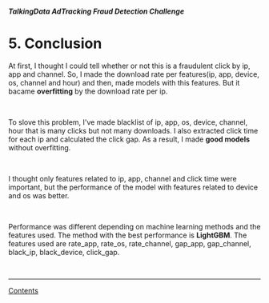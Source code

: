 ##### TalkingData AdTracking Fraud Detection Challenge
# 5. Conclusion

At first, I thought I could tell whether or not this is a fraudulent click by ip, app and channel. So, I made the download rate per features(ip, app, device, os, channel and hour) and then, made models with this features. But it bacame **overfitting** by the download rate per ip.

<br>

To slove this problem, I've made blacklist of ip, app, os, device, channel, hour that is many clicks but not many downloads. I also extracted click time for each ip and calculated the click gap. As a result, I made **good models** without overfitting.

<br>

I thought only features related to ip, app, channel and click time were important, but the performance of the model with features related to device and os was better.

<br>

Performance was different depending on machine learning methods and the features used. The method with the best performance is **LightGBM**. The features used are rate_app, rate_os, rate_channel, gap_app, gap_channel, black_ip, black_device, click_gap.

<br>

---

[Contents](README.md) <br>
